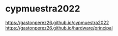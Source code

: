 # cypmuestra2022

https://gastonperez26.github.io/cypmuestra2022
https://gastonperez26.github.io/hardware/principal
